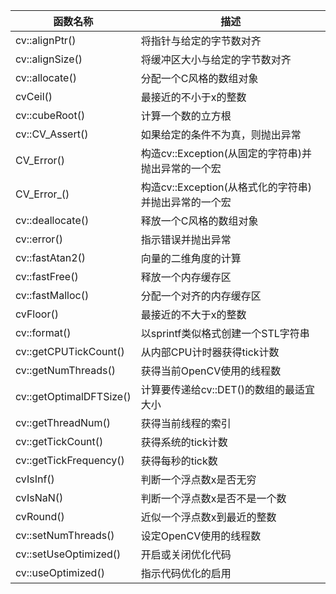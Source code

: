函数名称|描述
----|----
cv::alignPtr() | 将指针与给定的字节数对齐
cv::alignSize() | 将缓冲区大小与给定的字节数对齐
cv::allocate() | 分配一个C风格的数组对象
cvCeil() | 最接近的不小于x的整数
cv::cubeRoot() | 计算一个数的立方根
cv::CV_Assert() | 如果给定的条件不为真，则抛出异常
CV_Error() | 构造cv::Exception(从固定的字符串)并抛出异常的一个宏
CV_Error_() | 构造cv::Exception(从格式化的字符串)并抛出异常的一个宏
cv::deallocate() | 释放一个C风格的数组对象
cv::error() | 指示错误并抛出异常
cv::fastAtan2() | 向量的二维角度的计算
cv::fastFree() | 释放一个内存缓存区
cv::fastMalloc() | 分配一个对齐的内存缓存区
cvFloor() | 最接近的不大于x的整数
cv::format() | 以sprintf类似格式创建一个STL字符串
cv::getCPUTickCount() | 从内部CPU计时器获得tick计数
cv::getNumThreads() | 获得当前OpenCV使用的线程数
cv::getOptimalDFTSize() | 计算要传递给cv::DET()的数组的最适宜大小
cv::getThreadNum() | 获得当前线程的索引
cv::getTickCount() | 获得系统的tick计数
cv::getTickFrequency() | 获得每秒的tick数
cvIsInf() | 判断一个浮点数x是否无穷
cvIsNaN() | 判断一个浮点数x是否不是一个数
cvRound() | 近似一个浮点数x到最近的整数
cv::setNumThreads() | 设定OpenCV使用的线程数
cv::setUseOptimized() | 开启或关闭优化代码
cv::useOptimized() | 指示代码优化的启用
